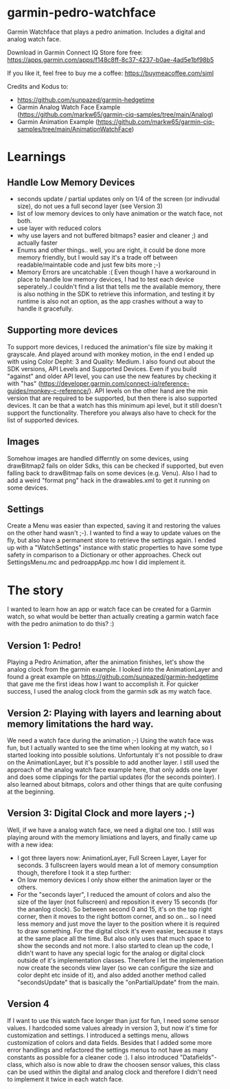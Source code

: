 # garmin-pedro-watchface

Garmin Watchface that plays a pedro animation.
Includes a digital and analog watch face.

Download in Garmin Connect IQ Store fore free:
https://apps.garmin.com/apps/f148c8ff-8c37-4237-b0ae-4ad5e1bf98b5

If you like it, feel free to buy me a coffee: https://buymeacoffee.com/siml

Credits and Kodus to:
* https://github.com/sunpazed/garmin-hedgetime
* Garmin Analog Watch Face Example (https://github.com/markw65/garmin-ciq-samples/tree/main/Analog)
* Garmin Animation Example (https://github.com/markw65/garmin-ciq-samples/tree/main/AnimationWatchFace)

# Learnings
## Handle Low Memory Devices
* seconds update / partial updates only on 1/4 of the screen (or indivudal size), do not ues a full second layer (see Version 3)
* list of low memory devices to only have animation or the watch face, not both.
* use layer with reduced colors
* why use layers and not buffered bitmaps? easier and cleaner ;) and actually faster
* Enums and other things.. well, you are right, it could be done more memory friendly, but I would say it's a trade off between readable/maintable code and just few bits more ;-)
* Memory Errors are uncatchable :( Even though I have a workaround in place to handle low memory devices, I had to test each device seperately..I couldn't find a list that tells me the available memory, there is also nothing in the SDK to retrieve this information, and testing it by runtime is also not an option, as the app crashes without a way to handle it gracefully.

## Supporting more devices
To support more devices, I reduced the animation's file size by making it grayscale. And played around with monkey motion,
in the end I ended up with using Color Depht: 3 and Quality: Medium.
I also found out about the SDK versions, API Levels and Supported Devices. Even if you build "against" and older API level,
you can use the new features by checking it with "has" (https://developer.garmin.com/connect-iq/reference-guides/monkey-c-reference/). 
API levels on the other hand are the min version that are required to be supported, but then there is also supported devices. It can be that a watch has this minimum api level, but it still doesn't support the functionality. Therefore you always also have to check for the list
of supported devices.

## Images
Somehow images are handled differntly on some devices,
using drawBitmap2 fails on older Sdks, this can be checked if supported, but even falling back to drawBitmap
fails on some devices (e.g. Venu). Also I had to add a weird "format png" hack in the drawables.xml to get it running on some devices.

## Settings
Create a Menu was easier than expected, saving it and restoring the values on the other hand wasn't ;-). I wanted to find a way
to update values on the fly, but also have a permanent store to retrieve the settings again. I ended up with a "WatchSettings" instance with static properties to have some type safety in comparison to a Dictionary or other approaches. Check out SettingsMenu.mc and pedroappApp.mc how I did implement it.

# The story

I wanted to learn how an app or watch face can be created for a Garmin watch, so what would be better than 
actually creating a garmin watch face with the pedro animation to do this? :)

## Version 1: Pedro!
Playing a Pedro Animation, after the animation finishes, let's show the analog clock from the garmin example.
I looked into the AnimationLayer and found a great example on https://github.com/sunpazed/garmin-hedgetime that gave me the first ideas how I want to accomplish it. For quicker success, I used the analog clock from the garmin sdk as my watch face.

## Version 2: Playing with layers and learning about memory limitations the hard way.
We need a watch face during the animation ;-) Using the watch face was fun, but I actually wanted to see the time when looking at my watch, so I started looking into possible solutions. Unfortuntaly it's not possible to draw on the AnimationLayer, but it's possible to add 
another layer. I still used the approach of the analog watch face example here, that only adds one layer and does some clippings for the partial updates (for the seconds pointer). I also learned about bitmaps, colors and other things that are quite confusing at the beginning.

## Version 3: Digital Clock and more layers ;-)
Well, if we have a analog watch face, we need a digital one too. I still was playing around with the memory limiations and layers,
and finally came up with a new idea:
* I got three layers now: AnimationLayer, Full Screen Layer, Layer for seconds.
3 fullscreen layers would mean a lot of memory consumption though, therefore I took it a step further:
* On low memory devices I only show either the animation layer or the others.
* For the "seconds layer", I reduced the amount of colors and also the size of the layer (not fullscreen) and reposition it every 15 seconds (for the ananlog clock). So between second 0 and 15, it's on the top right corner, then it moves to the right bottom corner, and so on... so I need less memory and just move the layer to the position where it is required to draw something. For the digital clock
it's even easier, because it stays at the same place all the time. But also only uses that much space to show the seconds and not more.
I also started to clean up the code, I didn't want to have any special logic for the analog or digital clock outside of it's implementation classes. Therefore I let the implementation now create the seconds view layer (so we can configure the size and color depht etc inside of it), and also added another method called "secondsUpdate" that is basically the "onPartialUpdate" from the main.

## Version 4
If I want to use this watch face longer than just for fun, I need some sensor values. I hardcoded some values already in version 3,
but now it's time for customization and settings. I introduced a settings menu, allows customization of colors and data fields.
Besides that I added some more error handlings and refactored the settings menus to not have as many constants as possible for a cleaner code :). I also introduced "Datafields"-class, which also is now able to draw the choosen sensor values, this class can be used within the digital and analog clock and therefore I didn't need to implement it twice in each watch face.

